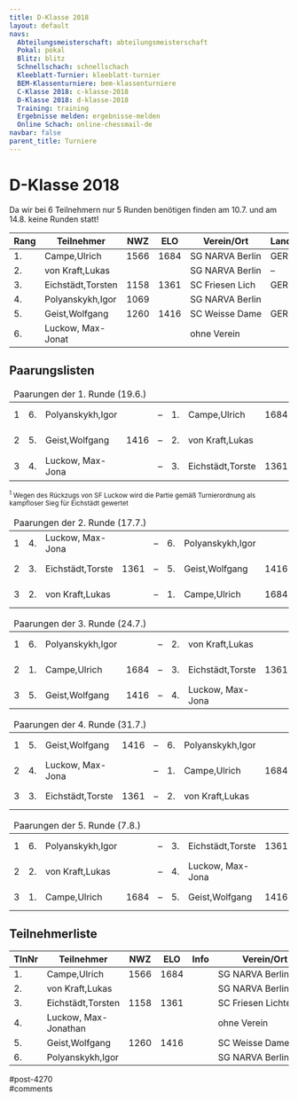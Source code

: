```yaml
---
title: D-Klasse 2018 
layout: default
navs:
  Abteilungsmeisterschaft: abteilungsmeisterschaft
  Pokal: pokal
  Blitz: blitz
  Schnellschach: schnellschach
  Kleeblatt-Turnier: kleeblatt-turnier
  BEM-Klassenturniere: bem-klassenturniere
  C-Klasse 2018: c-klasse-2018
  D-Klasse 2018: d-klasse-2018
  Training: training
  Ergebnisse melden: ergebnisse-melden
  Online Schach: online-chessmail-de
navbar: false
parent_title: Turniere
---
```

<div class="post-4270 page type-page status-publish hentry" id="post-4270">
<h1 class="entry-title">D-Klasse 2018</h1>
<div class="entry-content">
<p>Da wir bei 6 Teilnehmern nur 5 Runden benötigen finden am 10.7. und am 14.8. keine Runden statt!</p>
<table class="clean swiss">
<thead>
<tr>
<th>Rang</th>
<th>Teilnehmer</th>
<th>NWZ</th>
<th>ELO</th>
<th>Verein/Ort</th>
<th>Land</th>
<th>S</th>
<th>R</th>
<th>V</th>
<th>Punkte</th>
<th>SoBer</th>
<th>Siege</th>
</tr>
</thead>
<tbody>
<tr>
<td>1.</td>
<td>Campe,Ulrich</td>
<td>1566</td>
<td>1684</td>
<td>SG NARVA Berlin</td>
<td>GER</td>
<td>4</td>
<td>0</td>
<td>1</td>
<td>4.0</td>
<td>8.00</td>
<td>4</td>
</tr>
<tr>
<td>2.</td>
<td>von Kraft,Lukas</td>
<td></td>
<td></td>
<td>SG NARVA Berlin</td>
<td>–</td>
<td>4</td>
<td>0</td>
<td>1</td>
<td>4.0</td>
<td>7.00</td>
<td>4</td>
</tr>
<tr>
<td>3.</td>
<td>Eichstädt,Torsten</td>
<td>1158</td>
<td>1361</td>
<td>SC Friesen Lich</td>
<td>GER</td>
<td>3</td>
<td>0</td>
<td>2</td>
<td>3.0</td>
<td>5.50</td>
<td>3</td>
</tr>
<tr>
<td>4.</td>
<td>Polyanskykh,Igor</td>
<td>1069</td>
<td></td>
<td>SG NARVA Berlin</td>
<td></td>
<td>2</td>
<td>1</td>
<td>2</td>
<td>2.5</td>
<td>3.75</td>
<td>2</td>
</tr>
<tr>
<td>5.</td>
<td>Geist,Wolfgang</td>
<td>1260</td>
<td>1416</td>
<td>SC Weisse Dame</td>
<td>GER</td>
<td>1</td>
<td>1</td>
<td>3</td>
<td>1.5</td>
<td>1.25</td>
<td>1</td>
</tr>
<tr>
<td>6.</td>
<td>Luckow, Max-Jonat</td>
<td></td>
<td></td>
<td>ohne Verein</td>
<td></td>
<td>0</td>
<td>0</td>
<td>5</td>
<td>0.0</td>
<td>0.00</td>
<td>0</td>
</tr>
</tbody>
</table>
<h2>Paarungslisten</h2>
<table class="clean swiss">
<thead>
<tr>
<td colspan="11">Paarungen der 1. Runde (19.6.)</td>
</tr>
</thead>
<tbody>
<tr>
<td>1</td>
<td>6.</td>
<td>Polyanskykh,Igor</td>
<td></td>
<td>–</td>
<td>1.</td>
<td>Campe,Ulrich</td>
<td>1684</td>
<td>0 – 1</td>
</tr>
<tr>
<td>2</td>
<td>5.</td>
<td>Geist,Wolfgang</td>
<td>1416</td>
<td>–</td>
<td>2.</td>
<td>von Kraft,Lukas</td>
<td></td>
<td>0 – 1</td>
</tr>
<tr>
<td>3</td>
<td>4.</td>
<td>Luckow, Max-Jona</td>
<td></td>
<td>–</td>
<td>3.</td>
<td>Eichstädt,Torste</td>
<td>1361</td>
<td>1 – 0<sup>1</sup></td>
</tr>
</tbody>
</table>
<p><small><sup>1</sup> Wegen des Rückzugs von SF Luckow wird die Partie gemäß Turnierordnung als kampfloser Sieg für Eichstädt gewertet</small></p>
<table class="clean swiss">
<thead>
<tr>
<td colspan="11">Paarungen der 2. Runde (17.7.)</td>
</tr>
</thead>
<tbody>
<tr>
<td>1</td>
<td>4.</td>
<td>Luckow, Max-Jona</td>
<td></td>
<td>–</td>
<td>6.</td>
<td>Polyanskykh,Igor</td>
<td></td>
<td>– – +</td>
</tr>
<tr>
<td>2</td>
<td>3.</td>
<td>Eichstädt,Torste</td>
<td>1361</td>
<td>–</td>
<td>5.</td>
<td>Geist,Wolfgang</td>
<td>1416</td>
<td>1 – 0</td>
</tr>
<tr>
<td>3</td>
<td>2.</td>
<td>von Kraft,Lukas</td>
<td></td>
<td>–</td>
<td>1.</td>
<td>Campe,Ulrich</td>
<td>1684</td>
<td>0 – 1</td>
</tr>
</tbody>
</table>
<table class="clean swiss">
<thead>
<tr>
<td colspan="11">Paarungen der 3. Runde (24.7.)</td>
</tr>
</thead>
<tbody>
<tr>
<td>1</td>
<td>6.</td>
<td>Polyanskykh,Igor</td>
<td></td>
<td>–</td>
<td>2.</td>
<td>von Kraft,Lukas</td>
<td></td>
<td>0 – 1</td>
</tr>
<tr>
<td>2</td>
<td>1.</td>
<td>Campe,Ulrich</td>
<td>1684</td>
<td>–</td>
<td>3.</td>
<td>Eichstädt,Torste</td>
<td>1361</td>
<td>0 – 1</td>
</tr>
<tr>
<td>3</td>
<td>5.</td>
<td>Geist,Wolfgang</td>
<td>1416</td>
<td>–</td>
<td>4.</td>
<td>Luckow, Max-Jona</td>
<td></td>
<td>+ – –</td>
</tr>
</tbody>
</table>
<table class="clean swiss">
<thead>
<tr>
<td colspan="11">Paarungen der 4. Runde (31.7.)</td>
</tr>
</thead>
<tbody>
<tr>
<td>1</td>
<td>5.</td>
<td>Geist,Wolfgang</td>
<td>1416</td>
<td>–</td>
<td>6.</td>
<td>Polyanskykh,Igor</td>
<td></td>
<td>½ – ½</td>
</tr>
<tr>
<td>2</td>
<td>4.</td>
<td>Luckow, Max-Jona</td>
<td></td>
<td>–</td>
<td>1.</td>
<td>Campe,Ulrich</td>
<td>1684</td>
<td>– – +</td>
</tr>
<tr>
<td>3</td>
<td>3.</td>
<td>Eichstädt,Torste</td>
<td>1361</td>
<td>–</td>
<td>2.</td>
<td>von Kraft,Lukas</td>
<td></td>
<td>0 – 1</td>
</tr>
</tbody>
</table>
<table class="clean swiss">
<thead>
<tr>
<td colspan="11">Paarungen der 5. Runde (7.8.)</td>
</tr>
</thead>
<tbody>
<tr>
<td>1</td>
<td>6.</td>
<td>Polyanskykh,Igor</td>
<td></td>
<td>–</td>
<td>3.</td>
<td>Eichstädt,Torste</td>
<td>1361</td>
<td>1 – 0</td>
</tr>
<tr>
<td>2</td>
<td>2.</td>
<td>von Kraft,Lukas</td>
<td></td>
<td>–</td>
<td>4.</td>
<td>Luckow, Max-Jona</td>
<td></td>
<td>+ – –</td>
</tr>
<tr>
<td>3</td>
<td>1.</td>
<td>Campe,Ulrich</td>
<td>1684</td>
<td>–</td>
<td>5.</td>
<td>Geist,Wolfgang</td>
<td>1416</td>
<td>1 – 0</td>
</tr>
</tbody>
</table>
<h2>Teilnehmerliste</h2>
<table class="clean swiss footable">
<thead>
<tr>
<th>TlnNr</th>
<th>Teilnehmer</th>
<th>NWZ</th>
<th>ELO</th>
<th>Info</th>
<th>Verein/Ort</th>
<th>Land</th>
<th>Geburt</th>
</tr>
</thead>
<tbody>
<tr>
<td>1.</td>
<td>Campe,Ulrich</td>
<td>1566</td>
<td>1684</td>
<td></td>
<td>SG NARVA Berlin</td>
<td>GER</td>
<td>1957</td>
</tr>
<tr>
<td>2.</td>
<td>von Kraft,Lukas</td>
<td></td>
<td></td>
<td></td>
<td>SG NARVA Berlin</td>
<td>–</td>
<td>1978</td>
</tr>
<tr>
<td>3.</td>
<td>Eichstädt,Torsten</td>
<td>1158</td>
<td>1361</td>
<td></td>
<td>SC Friesen Lichtenbe</td>
<td>GER</td>
<td>1966</td>
</tr>
<tr>
<td>4.</td>
<td>Luckow, Max-Jonathan</td>
<td></td>
<td></td>
<td></td>
<td>ohne Verein</td>
<td></td>
<td></td>
</tr>
<tr>
<td>5.</td>
<td>Geist,Wolfgang</td>
<td>1260</td>
<td>1416</td>
<td></td>
<td>SC Weisse Dame (Berl</td>
<td>GER</td>
<td>1946</td>
</tr>
<tr>
<td>6.</td>
<td>Polyanskykh,Igor</td>
<td></td>
<td></td>
<td></td>
<td>SG NARVA Berlin</td>
<td></td>
<td>1986</td>
</tr>
</tbody>
</table>
</div><!-- .entry-content -->
</div> #post-4270 
<div id="comments">
</div> #comments 
